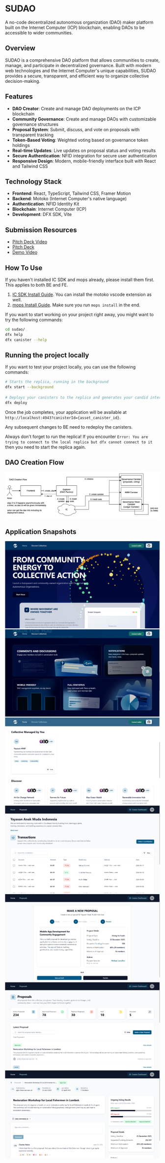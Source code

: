 # SUDAO

A no-code decentralized autonomous organization (DAO) maker platform built on the Internet Computer (ICP) blockchain, enabling DAOs to be accessible to wider communities.

## Overview

SUDAO is a comprehensive DAO platform that allows communities to create, manage, and participate in decentralized governance. Built with modern web technologies and the Internet Computer's unique capabilities, SUDAO provides a secure, transparent, and efficient way to organize collective decision-making.

## Features

- **DAO Creator**: Create and manage DAO deployments on the ICP blockchain
- **Community Governance**: Create and manage DAOs with customizable governance structures
- **Proposal System**: Submit, discuss, and vote on proposals with transparent tracking
- **Token-Based Voting**: Weighted voting based on governance token holdings
- **Real-time Updates**: Live updates on proposal status and voting results
- **Secure Authentication**: NFID integration for secure user authentication
- **Responsive Design**: Modern, mobile-friendly interface built with React and Tailwind CSS

## Technology Stack

- **Frontend**: React, TypeScript, Tailwind CSS, Framer Motion
- **Backend**: Motoko (Internet Computer's native language)
- **Authentication**: NFID Identity Kit
- **Blockchain**: Internet Computer (ICP)
- **Development**: DFX SDK, Vite

## Submission Resources

- [Pitch Deck Video](https://youtu.be/C4q-juc0KyY)
- [Pitch Deck](https://drive.google.com/file/d/1ssQfTGgyZ3DV84S9qIPyU77ICzvQbND9/view?usp=sharing)
- [Demo Video](https://youtu.be/3LeY-Os9cPs)

## How To Use

If you haven't installed IC SDK and mops already, please install them first. This applies to both BE and FE.

1. [IC SDK Install Guide](https://internetcomputer.org/docs/motoko/install). You can install the motoko vscode extension as well.
2. [mops Install Guide](https://j4mwm-bqaaa-aaaam-qajbq-cai.ic0.app/docs/install). Make sure you run `mops install` in the end.

If you want to start working on your project right away, you might want to try the following commands:

```bash
cd sudao/
dfx help
dfx canister --help
```

## Running the project locally

If you want to test your project locally, you can use the following commands:

```bash
# Starts the replica, running in the background
dfx start --background

# Deploys your canisters to the replica and generates your candid interface
dfx deploy
```

Once the job completes, your application will be available at `http://localhost:4943?canisterId={asset_canister_id}`.

Any subsequent changes to BE need to redeploy the canisters.

Always don't forget to run the replica! If you encounter `Error: You are trying to connect to the local replica but dfx cannot connect to it` then you need to start the replica again.

## DAO Creation Flow

![DAO Creation Flow](public/DAO-flow.jpg)

## Application Snapshots

![SUDAO Demo Screenshot 1](public/screen1.png)
![SUDAO Demo Screenshot 2](public/screen2.png)
![SUDAO Demo Screenshot 4](public/screen4.png)
![SUDAO Demo Screenshot 5](public/screen5.png)
![SUDAO Demo Screenshot 3](public/screen3.png)
![SUDAO Demo Screenshot 6](public/screen6.png)
![SUDAO Demo Screenshot 7](public/screen7.png)